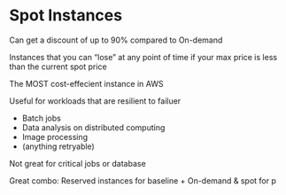 # Spot Instances
Can get a discount of up to 90% compared to On-demand

Instances that you can “lose” at any point of time if your max price is less than the current spot price

The MOST cost-effecient instance in AWS

Useful for workloads that are resilient to failuer

*   Batch jobs
*   Data analysis on distributed computing
*   Image processing
*   (anything retryable)

Not great for critical jobs or database

Great combo: Reserved instances for baseline + On-demand & spot for p